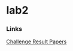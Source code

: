 # lab2

### Links

[Challenge Result Papers](https://dcase.community/challenge2020/task-unsupervised-detection-of-anomalous-sounds-results)
